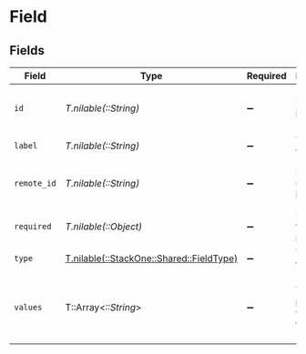 # Field


## Fields

| Field                                                                        | Type                                                                         | Required                                                                     | Description                                                                  | Example                                                                      |
| ---------------------------------------------------------------------------- | ---------------------------------------------------------------------------- | ---------------------------------------------------------------------------- | ---------------------------------------------------------------------------- | ---------------------------------------------------------------------------- |
| `id`                                                                         | *T.nilable(::String)*                                                        | :heavy_minus_sign:                                                           | Unique identifier                                                            | 8187e5da-dc77-475e-9949-af0f1fa4e4e3                                         |
| `label`                                                                      | *T.nilable(::String)*                                                        | :heavy_minus_sign:                                                           | The label of the field                                                       | Problem Solving                                                              |
| `remote_id`                                                                  | *T.nilable(::String)*                                                        | :heavy_minus_sign:                                                           | Provider's unique identifier                                                 | 8187e5da-dc77-475e-9949-af0f1fa4e4e3                                         |
| `required`                                                                   | *T.nilable(::Object)*                                                        | :heavy_minus_sign:                                                           | Indicates if the field is required                                           | true                                                                         |
| `type`                                                                       | [T.nilable(::StackOne::Shared::FieldType)](../../models/shared/fieldtype.md) | :heavy_minus_sign:                                                           | The type of the field                                                        | text                                                                         |
| `values`                                                                     | T::Array<*::String*>                                                         | :heavy_minus_sign:                                                           | The possible values for the field                                            | [<br/>"Excellent",<br/>"Good",<br/>"Average",<br/>"Poor"<br/>]               |